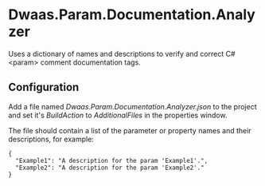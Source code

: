 # Dwaas.Param.Documentation.Analyzer

Uses a dictionary of names and descriptions to verify and correct C# &lt;param> comment documentation tags.

## Configuration

Add a file named *Dwaas.Param.Documentation.Analyzer.json* to the project and set it's *BuildAction* to *AdditionalFiles* in the properties window.

The file should contain a list of the parameter or property names and their descriptions, for example:

```
{
  "Example1": "A description for the param 'Example1'.",
  "Example2": "A description for the param 'Example2'."
}
```